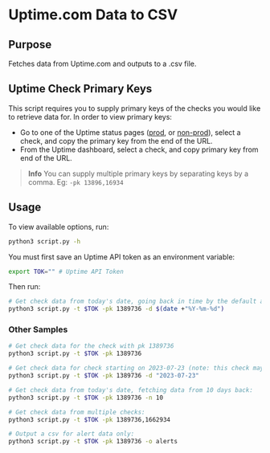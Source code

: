 # Uptime.com Data to CSV

## Purpose

Fetches data from Uptime.com and outputs to a .csv file.

## Uptime Check Primary Keys

This script requires you to supply primary keys of the checks you would like to retrieve data for. In order to view primary keys:
- Go to one of the Uptime status pages ([prod](https://uptime.com/statuspage/bcgov-dss), or [non-prod](https://uptime.com/statuspage/bcgov-dss-nonprod)), select a check, and copy the primary key from the end of the URL.
- From the Uptime dashboard, select a check, and copy primary key from end of the URL.

> **Info**
> You can supply multiple primary keys by separating keys by a comma. Eg: `-pk 13896,16934`

## Usage

To view available options, run:

```sh
python3 script.py -h
```

You must first save an Uptime API token as an environment variable:

```sh
export TOK="" # Uptime API Token
```

Then run:

```sh
# Get check data from today's date, going back in time by the default amount
python3 script.py -t $TOK -pk 1389736 -d $(date +"%Y-%m-%d")
```

### Other Samples

```sh
# Get check data for the check with pk 1389736
python3 script.py -t $TOK -pk 1389736

# Get check data for check starting on 2023-07-23 (note: this check may fail if running in the future.)
python3 script.py -t $TOK -pk 1389736 -d "2023-07-23"

# Get check data from today's date, fetching data from 10 days back:
python3 script.py -t $TOK -pk 1389736 -n 10

# Get check data from multiple checks:
python3 script.py -t $TOK -pk 1389736,1662934

# Output a csv for alert data only:
python3 script.py -t $TOK -pk 1389736 -o alerts
```